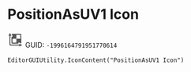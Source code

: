 # PositionAsUV1 Icon
![](/img/PositionAsUV1%20Icon.png)
GUID: `-1996164791951770614`
```
EditorGUIUtility.IconContent("PositionAsUV1 Icon")
```
